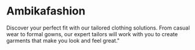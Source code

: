 # Ambikafashion
Discover your perfect fit with our tailored clothing solutions. From casual wear to formal gowns, our expert tailors will work with you to create garments that make you look and feel great."
